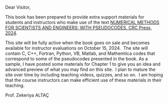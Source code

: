 Dear Visitor,

This book has been prepared to provide extra support materials for students and instructors who make use of the text [NUMERICAL METHODS FOR SCIENTISTS AND ENGINEERS: WITH PSEUDOCODES. CRC Press, 2024](https://www.routledge.com/Numerical-Methods-for-Scientists-and-Engineers-With-Pseudocodes/Altac/p/book/9781032754741).

This site will be fully active when the book goes on sale and becomes available for instructor evaluations on October 15, 2024. 
The site will contain C, C++, Fortran, Python, VB, Matlab, and Mathemtica codes that correspond to some of the pseudocodes presented in the book. 
As a sample, I have posted some materials for Chapter 1 to give you an idea and advanced preview of what you may find on this site. 
I plan to mature the site over time by including teaching videos, quizzes, and so on. 
I am hoping that the course instructors can make efficient use of these materials in their teaching.

Prof. Zekeriya ALTAÇ
